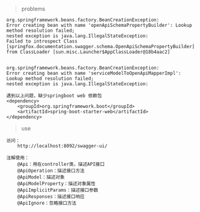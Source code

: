 > problems
    
    org.springframework.beans.factory.BeanCreationException: 
    Error creating bean with name 'openApiSchemaPropertyBuilder': Lookup method resolution failed;
    nested exception is java.lang.IllegalStateException: 
    Failed to introspect Class [springfox.documentation.swagger.schema.OpenApiSchemaPropertyBuilder] from ClassLoader [sun.misc.Launcher$AppClassLoader@18b4aac2]
    
    
    org.springframework.beans.factory.BeanCreationException: 
    Error creating bean with name 'serviceModelToOpenApiMapperImpl': Lookup method resolution failed; 
    nested exception is java.lang.IllegalStateException: 
    
    遇到以上问题，缺少springboot web 依赖包
    <dependency>
        <groupId>org.springframework.boot</groupId>
        <artifactId>spring-boot-starter-web</artifactId>
    </dependency>
    
    
> use
    
    访问：
        http://localhost:8092/swagger-ui/
        
    注解使用：
        @Api：用在controller类，描述API接口
        @ApiOperation：描述接口方法
        @ApiModel：描述对象
        @ApiModelProperty：描述对象属性
        @ApiImplicitParams：描述接口参数
        @ApiResponses：描述接口响应
        @ApiIgnore：忽略接口方法